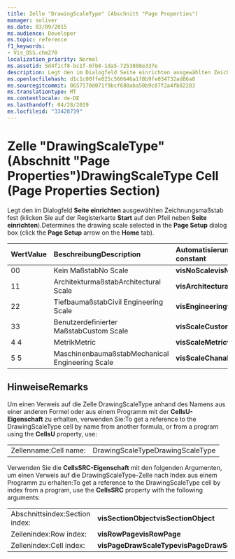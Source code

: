 ```yaml
---
title: Zelle "DrawingScaleType" (Abschnitt "Page Properties")
manager: soliver
ms.date: 03/09/2015
ms.audience: Developer
ms.topic: reference
f1_keywords:
- Vis_DSS.chm270
localization_priority: Normal
ms.assetid: 5d4f1cf8-bc1f-07b8-1da5-7253808e337e
description: Legt den im Dialogfeld Seite einrichten ausgewählten Zeichnungsmaßstab fest (klicken Sie auf der Registerkarte Start auf den Pfeil neben Seite einrichten).
ms.openlocfilehash: d1c1c00ffe025c566646a1f8b9fe034732ad86a8
ms.sourcegitcommit: 8657170d071f9bcf680aba50b9c07f2a4fb82283
ms.translationtype: MT
ms.contentlocale: de-DE
ms.lasthandoff: 04/28/2019
ms.locfileid: "33428739"
---
```

# <a name="drawingscaletype-cell-page-properties-section"></a><span data-ttu-id="49401-103">Zelle "DrawingScaleType" (Abschnitt "Page Properties")</span><span class="sxs-lookup"><span data-stu-id="49401-103">DrawingScaleType Cell (Page Properties Section)</span></span>

<span data-ttu-id="49401-104">Legt den im Dialogfeld **Seite einrichten** ausgewählten Zeichnungsmaßstab fest (klicken Sie auf der Registerkarte **Start** auf den Pfeil neben **Seite einrichten**).</span><span class="sxs-lookup"><span data-stu-id="49401-104">Determines the drawing scale selected in the **Page Setup** dialog box (click the **Page Setup** arrow on the **Home** tab).</span></span> 
  
|<span data-ttu-id="49401-105">**Wert**</span><span class="sxs-lookup"><span data-stu-id="49401-105">**Value**</span></span>|<span data-ttu-id="49401-106">**Beschreibung**</span><span class="sxs-lookup"><span data-stu-id="49401-106">**Description**</span></span>|<span data-ttu-id="49401-107">**Automatisierungskonstante**</span><span class="sxs-lookup"><span data-stu-id="49401-107">**Automation constant**</span></span>|
|:-----|:-----|:-----|
| <span data-ttu-id="49401-108">0</span><span class="sxs-lookup"><span data-stu-id="49401-108">0</span></span>  <br/> | <span data-ttu-id="49401-109">Kein Maßstab</span><span class="sxs-lookup"><span data-stu-id="49401-109">No Scale</span></span>  <br/> |<span data-ttu-id="49401-110">**visNoScale**</span><span class="sxs-lookup"><span data-stu-id="49401-110">**visNoScale**</span></span> <br/> |
| <span data-ttu-id="49401-111">1</span><span class="sxs-lookup"><span data-stu-id="49401-111">1</span></span>  <br/> | <span data-ttu-id="49401-112">Architekturmaßstab</span><span class="sxs-lookup"><span data-stu-id="49401-112">Architectural Scale</span></span>  <br/> |<span data-ttu-id="49401-113">**visArchitectural**</span><span class="sxs-lookup"><span data-stu-id="49401-113">**visArchitectural**</span></span> <br/> |
| <span data-ttu-id="49401-114">2</span><span class="sxs-lookup"><span data-stu-id="49401-114">2</span></span>  <br/> | <span data-ttu-id="49401-115">Tiefbaumaßstab</span><span class="sxs-lookup"><span data-stu-id="49401-115">Civil Engineering Scale</span></span>  <br/> |<span data-ttu-id="49401-116">**visEngineering**</span><span class="sxs-lookup"><span data-stu-id="49401-116">**visEngineering**</span></span> <br/> |
| <span data-ttu-id="49401-117">3</span><span class="sxs-lookup"><span data-stu-id="49401-117">3</span></span>  <br/> | <span data-ttu-id="49401-118">Benutzerdefinierter Maßstab</span><span class="sxs-lookup"><span data-stu-id="49401-118">Custom Scale</span></span>  <br/> |<span data-ttu-id="49401-119">**visScaleCustom**</span><span class="sxs-lookup"><span data-stu-id="49401-119">**visScaleCustom**</span></span> <br/> |
| <span data-ttu-id="49401-120">4 </span><span class="sxs-lookup"><span data-stu-id="49401-120">4</span></span>  <br/> | <span data-ttu-id="49401-121">Metrik</span><span class="sxs-lookup"><span data-stu-id="49401-121">Metric</span></span>  <br/> |<span data-ttu-id="49401-122">**visScaleMetric**</span><span class="sxs-lookup"><span data-stu-id="49401-122">**visScaleMetric**</span></span> <br/> |
| <span data-ttu-id="49401-123">5 </span><span class="sxs-lookup"><span data-stu-id="49401-123">5</span></span>  <br/> | <span data-ttu-id="49401-124">Maschinenbaumaßstab</span><span class="sxs-lookup"><span data-stu-id="49401-124">Mechanical Engineering Scale</span></span>  <br/> |<span data-ttu-id="49401-125">**visScaleChanal**</span><span class="sxs-lookup"><span data-stu-id="49401-125">**visScaleMechanical**</span></span> <br/> |
   
## <a name="remarks"></a><span data-ttu-id="49401-126">Hinweise</span><span class="sxs-lookup"><span data-stu-id="49401-126">Remarks</span></span>

<span data-ttu-id="49401-127">Um einen Verweis auf die Zelle DrawingScaleType anhand des Namens aus einer anderen Formel oder aus einem Programm mit der **CellsU-Eigenschaft** zu erhalten, verwenden Sie:</span><span class="sxs-lookup"><span data-stu-id="49401-127">To get a reference to the DrawingScaleType cell by name from another formula, or from a program using the **CellsU** property, use:</span></span> 
  
|||
|:-----|:-----|
| <span data-ttu-id="49401-128">Zellenname:</span><span class="sxs-lookup"><span data-stu-id="49401-128">Cell name:</span></span>  <br/> | <span data-ttu-id="49401-129">DrawingScaleType</span><span class="sxs-lookup"><span data-stu-id="49401-129">DrawingScaleType</span></span>  <br/> |
   
<span data-ttu-id="49401-130">Verwenden Sie die **CellsSRC-Eigenschaft** mit den folgenden Argumenten, um einen Verweis auf die DrawingScaleType-Zelle nach Index aus einem Programm zu erhalten:</span><span class="sxs-lookup"><span data-stu-id="49401-130">To get a reference to the DrawingScaleType cell by index from a program, use the **CellsSRC** property with the following arguments:</span></span> 
  
|||
|:-----|:-----|
| <span data-ttu-id="49401-131">Abschnittsindex:</span><span class="sxs-lookup"><span data-stu-id="49401-131">Section index:</span></span>  <br/> |<span data-ttu-id="49401-132">**visSectionObject**</span><span class="sxs-lookup"><span data-stu-id="49401-132">**visSectionObject**</span></span> <br/> |
| <span data-ttu-id="49401-133">Zeilenindex:</span><span class="sxs-lookup"><span data-stu-id="49401-133">Row index:</span></span>  <br/> |<span data-ttu-id="49401-134">**visRowPage**</span><span class="sxs-lookup"><span data-stu-id="49401-134">**visRowPage**</span></span> <br/> |
| <span data-ttu-id="49401-135">Zellenindex:</span><span class="sxs-lookup"><span data-stu-id="49401-135">Cell index:</span></span>  <br/> |<span data-ttu-id="49401-136">**visPageDrawScaleType**</span><span class="sxs-lookup"><span data-stu-id="49401-136">**visPageDrawScaleType**</span></span> <br/> |
   

